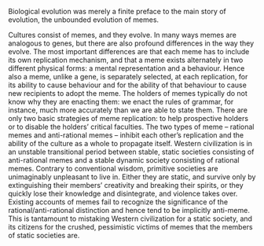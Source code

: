 Biological evolution was merely a finite preface to the main story of evolution, the unbounded evolution of memes.

Cultures consist of memes, and they evolve. In many ways memes are analogous to genes, but there are also profound differences in the way they evolve. The most important differences are that each meme has to include its own replication mechanism, and that a meme exists alternately in two different physical forms: a mental representation and a behaviour. Hence also a meme, unlike a gene, is separately selected, at each replication, for its ability to cause behaviour and for the ability of that behaviour to cause new recipients to adopt the meme. The holders of memes typically do not know why they are enacting them: we enact the rules of grammar, for instance, much more accurately than we are able to state them. There are only two basic strategies of meme replication: to help prospective holders or to disable the holders’ critical faculties. The two types of meme – rational memes and anti-rational memes – inhibit each other’s replication and the ability of the culture as a whole to propagate itself. Western civilization is in an unstable transitional period between stable, static societies consisting of anti-rational memes and a stable dynamic society consisting of rational memes. Contrary to conventional wisdom, primitive societies are unimaginably unpleasant to live in. Either they are static, and survive only by extinguishing their members’ creativity and breaking their spirits, or they quickly lose their knowledge and disintegrate, and violence takes over. Existing accounts of memes fail to recognize the significance of the rational/anti-rational distinction and hence tend to be implicitly anti-meme. This is tantamount to mistaking Western civilization for a static society, and its citizens for the crushed, pessimistic victims of memes that the members of static societies are.

